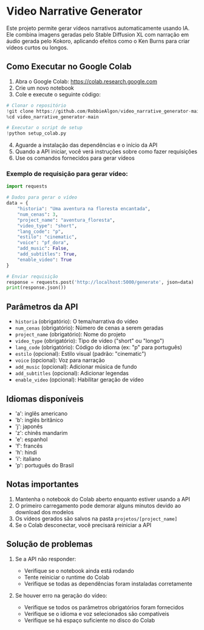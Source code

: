 # Video Narrative Generator

Este projeto permite gerar vídeos narrativos automaticamente usando IA. Ele combina imagens geradas pelo Stable Diffusion XL com narração em áudio gerada pelo Kokoro, aplicando efeitos como o Ken Burns para criar vídeos curtos ou longos.

## Como Executar no Google Colab

1. Abra o Google Colab: https://colab.research.google.com
2. Crie um novo notebook
3. Cole e execute o seguinte código:

```python
# Clonar o repositório
!git clone https://github.com/RobbieAlgon/video_narrative_generator-main.git
%cd video_narrative_generator-main

# Executar o script de setup
!python setup_colab.py
```

4. Aguarde a instalação das dependências e o início da API
5. Quando a API iniciar, você verá instruções sobre como fazer requisições
6. Use os comandos fornecidos para gerar vídeos

### Exemplo de requisição para gerar vídeo:

```python
import requests

# Dados para gerar o vídeo
data = {
    "historia": "Uma aventura na floresta encantada",
    "num_cenas": 3,
    "project_name": "aventura_floresta",
    "video_type": "short",
    "lang_code": "p",
    "estilo": "cinematic",
    "voice": "pf_dora",
    "add_music": False,
    "add_subtitles": True,
    "enable_video": True
}

# Enviar requisição
response = requests.post('http://localhost:5000/generate', json=data)
print(response.json())
```

## Parâmetros da API

- `historia` (obrigatório): O tema/narrativa do vídeo
- `num_cenas` (obrigatório): Número de cenas a serem geradas
- `project_name` (obrigatório): Nome do projeto
- `video_type` (obrigatório): Tipo de vídeo ("short" ou "longo")
- `lang_code` (obrigatório): Código do idioma (ex: "p" para português)
- `estilo` (opcional): Estilo visual (padrão: "cinematic")
- `voice` (opcional): Voz para narração
- `add_music` (opcional): Adicionar música de fundo
- `add_subtitles` (opcional): Adicionar legendas
- `enable_video` (opcional): Habilitar geração de vídeo

## Idiomas disponíveis

- 'a': inglês americano
- 'b': inglês britânico
- 'j': japonês
- 'z': chinês mandarim
- 'e': espanhol
- 'f': francês
- 'h': hindi
- 'i': italiano
- 'p': português do Brasil

## Notas importantes

1. Mantenha o notebook do Colab aberto enquanto estiver usando a API
2. O primeiro carregamento pode demorar alguns minutos devido ao download dos modelos
3. Os vídeos gerados são salvos na pasta `projetos/[project_name]`
4. Se o Colab desconectar, você precisará reiniciar a API

## Solução de problemas

1. Se a API não responder:
   - Verifique se o notebook ainda está rodando
   - Tente reiniciar o runtime do Colab
   - Verifique se todas as dependências foram instaladas corretamente

2. Se houver erro na geração do vídeo:
   - Verifique se todos os parâmetros obrigatórios foram fornecidos
   - Verifique se o idioma e voz selecionados são compatíveis
   - Verifique se há espaço suficiente no disco do Colab
